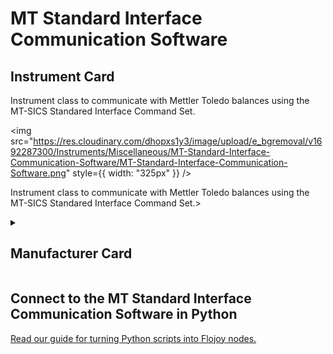 
# MT Standard Interface Communication Software

## Instrument Card

<div className="flex">

<div>

Instrument class to communicate with Mettler Toledo balances using the MT-SICS Standared Interface Command Set.

</div>

<img src="https://res.cloudinary.com/dhopxs1y3/image/upload/e_bgremoval/v1692287300/Instruments/Miscellaneous/MT-Standard-Interface-Communication-Software/MT-Standard-Interface-Communication-Software.png" style={{ width: "325px" }} />

</div>

Instrument class to communicate with Mettler Toledo balances using the MT-SICS Standared Interface Command Set.>

<details>
<summary><h2>Manufacturer Card</h2></summary>

<img src="https://res.cloudinary.com/dhopxs1y3/image/upload/e_bgremoval/v1692125974/Instruments/Vendor%20Logos/Mettler_Toledo.png" style={{ width: "100%", height: "150px",objectFit: "cover" }} />

Mettler Toledo (NYSE: MTD) is a multinational manufacturer of scales and analytical instruments. It is the largest provider of weighing instruments for use in laboratory, industrial, and food retailing applications. The company also provides various analytical instruments, process analytics instruments, and end-of-line inspection systems. The company operates worldwide with 70% of net sales, derived in equal parts, from Europe and from the Americas. Asian business is included in the remaining 30%.[2] Mettler Toledo is headquartered in Switzerland and incorporated in the United States.[4]. <a href="https://www.mt.com/ca/en/home.html">Website</a>.

<ul>
  <li>Headquarters: Columbus, Ohio, USA</li>
  <li>Yearly Revenue (millions, USD): 2819.0</li>
</ul>
</details>

## Connect to the MT Standard Interface Communication Software in Python

[Read our guide for turning Python scripts into Flojoy nodes.](https://docs.flojoy.ai/custom-nodes/creating-custom-node/)

